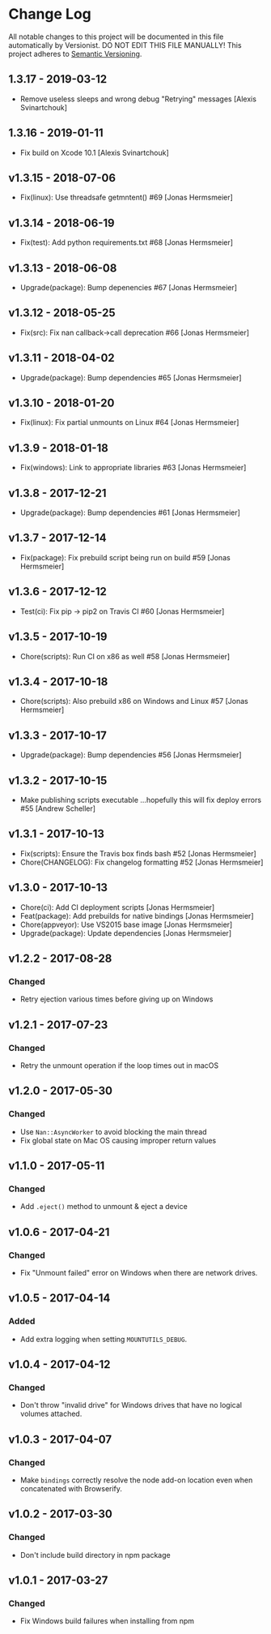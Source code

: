 # Change Log

All notable changes to this project will be documented in this file
automatically by Versionist. DO NOT EDIT THIS FILE MANUALLY!
This project adheres to [Semantic Versioning](http://semver.org/).

## 1.3.17 - 2019-03-12

* Remove useless sleeps and wrong debug "Retrying" messages [Alexis Svinartchouk]

## 1.3.16 - 2019-01-11

* Fix build on Xcode 10.1 [Alexis Svinartchouk]

## v1.3.15 - 2018-07-06

* Fix(linux): Use threadsafe getmntent() #69 [Jonas Hermsmeier]

## v1.3.14 - 2018-06-19

* Fix(test): Add python requirements.txt #68 [Jonas Hermsmeier]

## v1.3.13 - 2018-06-08

* Upgrade(package): Bump depenencies #67 [Jonas Hermsmeier]

## v1.3.12 - 2018-05-25

* Fix(src): Fix nan callback->call deprecation #66 [Jonas Hermsmeier]

## v1.3.11 - 2018-04-02

* Upgrade(package): Bump dependencies #65 [Jonas Hermsmeier]

## v1.3.10 - 2018-01-20

* Fix(linux): Fix partial unmounts on Linux #64 [Jonas Hermsmeier]

## v1.3.9 - 2018-01-18

* Fix(windows): Link to appropriate libraries #63 [Jonas Hermsmeier]

## v1.3.8 - 2017-12-21

* Upgrade(package): Bump dependencies #61 [Jonas Hermsmeier]

## v1.3.7 - 2017-12-14

* Fix(package): Fix prebuild script being run on build #59 [Jonas Hermsmeier]

## v1.3.6 - 2017-12-12

* Test(ci): Fix pip -> pip2 on Travis CI #60 [Jonas Hermsmeier]

## v1.3.5 - 2017-10-19

* Chore(scripts): Run CI on x86 as well #58 [Jonas Hermsmeier]

## v1.3.4 - 2017-10-18

* Chore(scripts): Also prebuild x86 on Windows and Linux #57 [Jonas Hermsmeier]

## v1.3.3 - 2017-10-17

* Upgrade(package): Bump dependencies #56 [Jonas Hermsmeier]

## v1.3.2 - 2017-10-15

* Make publishing scripts executable ...hopefully this will fix deploy errors #55 [Andrew Scheller]

## v1.3.1 - 2017-10-13

* Fix(scripts): Ensure the Travis box finds bash #52 [Jonas Hermsmeier]
* Chore(CHANGELOG): Fix changelog formatting #52 [Jonas Hermsmeier]

## v1.3.0 - 2017-10-13

* Chore(ci): Add CI deployment scripts [Jonas Hermsmeier]
* Feat(package): Add prebuilds for native bindings [Jonas Hermsmeier]
* Chore(appveyor): Use VS2015 base image [Jonas Hermsmeier]
* Upgrade(package): Update dependencies [Jonas Hermsmeier]

## v1.2.2 - 2017-08-28

### Changed

- Retry ejection various times before giving up on Windows

## v1.2.1 - 2017-07-23

### Changed

- Retry the unmount operation if the loop times out in macOS

## v1.2.0 - 2017-05-30

### Changed

- Use `Nan::AsyncWorker` to avoid blocking the main thread
- Fix global state on Mac OS causing improper return values

## v1.1.0 - 2017-05-11

### Changed

- Add `.eject()` method to unmount & eject a device

## v1.0.6 - 2017-04-21

### Changed

- Fix "Unmount failed" error on Windows when there are network drives.

## v1.0.5 - 2017-04-14

### Added

- Add extra logging when setting `MOUNTUTILS_DEBUG`.

## v1.0.4 - 2017-04-12

### Changed

- Don't throw "invalid drive" for Windows drives that have no logical volumes
  attached.

## v1.0.3 - 2017-04-07

### Changed

- Make `bindings` correctly resolve the node add-on location even when
  concatenated with Browserify.

## v1.0.2 - 2017-03-30

### Changed

- Don't include build directory in npm package

## v1.0.1 - 2017-03-27

### Changed

- Fix Windows build failures when installing from npm
